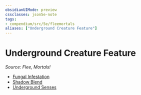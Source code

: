 ```yaml
---
obsidianUIMode: preview
cssclasses: json5e-note
tags:
- compendium/src/5e/fleemortals
aliases: ["Underground Creature Feature"]
---
```

# Underground Creature Feature
*Source: Flee, Mortals!* 

- [Fungal Infestation](2-Mechanics/CLI/optional-features/fungal-infestation-fleemortals.md)
- [Shadow Blend](2-Mechanics/CLI/optional-features/shadow-blend-fleemortals.md)
- [Underground Senses](2-Mechanics/CLI/optional-features/underground-senses-fleemortals.md)